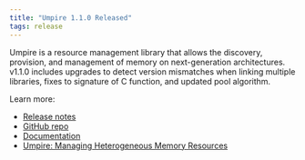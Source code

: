 ```yaml
---
title: "Umpire 1.1.0 Released"
tags: release
---
```


Umpire is a resource management library that allows the discovery, provision, and management of memory on next-generation architectures. v1.1.0 includes upgrades to detect version mismatches when linking multiple libraries, fixes to signature of C function, and updated pool algorithm.

Learn more:
- [Release notes](https://github.com/LLNL/Umpire/releases/tag/v1.1.0)
- [GitHub repo](https://github.com/LLNL/Umpire)
- [Documentation](https://umpire.readthedocs.io/en/develop/)
- [Umpire: Managing Heterogeneous Memory Resources](https://computing.llnl.gov/projects/umpire)
